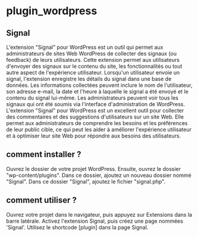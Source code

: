 # plugin_wordpress
## Signal
L'extension "Signal" pour WordPress est un outil qui permet aux administrateurs de sites Web WordPress de collecter des signaux (ou feedback) de leurs utilisateurs. Cette extension permet aux utilisateurs d'envoyer des signaux sur le contenu du site, les fonctionnalités ou tout autre aspect de l'expérience utilisateur. Lorsqu'un utilisateur envoie un signal, l'extension enregistre les détails du signal dans une base de données. Les informations collectées peuvent inclure le nom de l'utilisateur, son adresse e-mail, la date et l'heure à laquelle le signal a été envoyé et le contenu du signal lui-même. Les administrateurs peuvent voir tous les signaux qui ont été soumis via l'interface d'administration de WordPress. L'extension "Signal" pour WordPress est un excellent outil pour collecter des commentaires et des suggestions d'utilisateurs sur un site Web. Elle permet aux administrateurs de comprendre les besoins et les préférences de leur public cible, ce qui peut les aider à améliorer l'expérience utilisateur et à optimiser leur site Web pour répondre aux besoins des utilisateurs.

## comment installer ?
Ouvrez le dossier de votre projet WordPress. Ensuite, ouvrez le dossier "wp-content/plugins". Dans ce dossier, ajoutez un nouveau dossier nommé "Signal". Dans ce dossier "Signal", ajoutez le fichier "signal.php".

## comment utiliser ?
Ouvrez votre projet dans le navigateur, puis appuyez sur Extensions dans la barre latérale. Activez l'extension Signal, puis créez une page nommées 'Signal'. Utilisez le shortcode [plugin] dans la page Signal.
